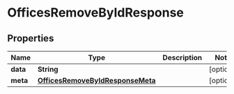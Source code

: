 

# OfficesRemoveByIdResponse


## Properties

| Name | Type | Description | Notes |
|------------ | ------------- | ------------- | -------------|
|**data** | **String** |  |  [optional] |
|**meta** | [**OfficesRemoveByIdResponseMeta**](OfficesRemoveByIdResponseMeta.md) |  |  [optional] |



